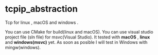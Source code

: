 # tcpip_abstraction
Tcp for linux , macOS and windows .

You can use CMake for build(linux and macOS). You can use visual studio project file (sln file) for msvc(Visual Studio).
It tested with <b>macOS</b> , <b>linux</b> and <b>windows(msvc)</b> yet.
As soon as posible I will test in Windows with mingw(windows).
